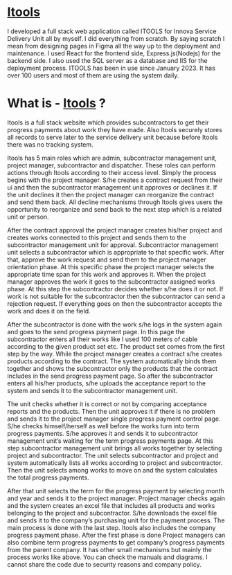 

# [Itools](https://www.itoolsinnova.com/)

I developed a full stack web application called ITOOLS for Innova Service Delivery Unit all by myself. I did everything from scratch. By saying scratch I mean from designing pages in Figma all the way up to the deployment and maintenance. I used React for the frontend side, Express.js(Nodejs) for the backend side. I also used the SQL server as a database and IIS for the deployment process. ITOOLS has been in use since January 2023. It has over 100 users and most of them are using the system daily.

# What is - [Itools](https://www.itoolsinnova.com/) ? 


  Itools is a full stack website which provides subcontractors to get their progress payments about work they have made. Also Itools securely stores all records to serve later to the service delivery unit because before Itools there was no tracking system.

  Itools has 5 main roles which are admin, subcontractor management unit, project manager, subcontractor and dispatcher. These roles can perform actions through Itools according to their access level. Simply the process begins with the project manager. S/he creates a contract request from their ui and then the subcontractor management unit approves or declines it. If the unit declines it then the project manager can reorganize the contract and send them back. All decline mechanisms through Itools gives users the opportunity to reorganize and send back to the next step which is a related unit or person.

  After the contract approval the project manager creates his/her project and creates works connected to this project and sends them to the subcontractor management unit for approval. Subcontractor management unit selects a subcontractor which is appropriate to that specific work. After that, approve the work request and send them to the project manager orientation phase. At this specific phase the project manager selects the appropriate time span for this work and approves it. When the project manager approves the work it goes to the subcontractor assigned works phase. At this step the subcontractor decides whether s/he does it or not. If work is not suitable for the subcontractor then the subcontractor can send a rejection request. If everything goes on then the subcontractor accepts the work and does it on the field.

  After the subcontractor is done with the work s/he logs in the system again and goes to the send progress payment page. In this page the subcontractor enters all their works like I used 100 meters of cable according to the given product set etc. The product set comes from the first step by the way. While the project manager creates a contract s/he creates products according to the contract. The system automatically binds them together and shows the subcontractor only the products that the contract includes in the send progress payment page. So after the subcontractor enters all his/her products, s/he uploads the acceptance report to the system and sends it to the subcontractor management unit.

  The unit checks whether it is correct or not by comparing acceptance reports and the products. Then the unit approves it if there is no problem and sends it to the project manager single progress payment control page. S/he checks himself/herself as well before the works turn into term progress payments. S/he approves it and sends it to subcontractor management unit’s waiting for the term progress payments page. At this step subcontractor management unit brings all works together by selecting project and subcontractor. The unit selects subcontractor and project and system automatically lists all works according to project and subcontractor. Then the unit selects among works to move on and the system calculates the total progress payments.

  After that unit selects the term for the progress payment by selecting month and year and sends it to the project manager. Project manager checks again and the system creates an excel file that includes all products and works belonging to the project and subcontractor. S/he downloads the excel file and sends it to the company’s purchasing unit for the payment process. The main process is done with the last step. Itools also includes the company progress payment phase. After the first phase is done Project managers can also combine term progress payments to get company’s progress payments from the parent company. It has other small mechanisms but mainly the process works like above. You can check the manuals and diagrams. I cannot share the code due to security reasons and company policy.


